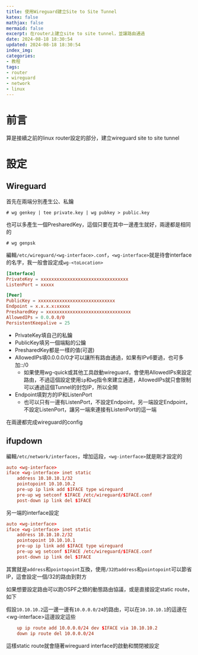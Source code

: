 ```yaml
---
title: 使用Wireguard建立Site to Site Tunnel
katex: false
mathjax: false
mermaid: false
excerpt: 在router上建立site to site tunnel，並讓路由通過
date: 2024-08-18 18:30:54
updated: 2024-08-18 18:30:54
index_img:
categories:
- 教程
tags:
- router
- wireguard
- network
- linux
---
```


# 前言

算是接續之前的linux router設定的部分，建立wireguard site to site tunnel

# 設定

## Wireguard

首先在兩端分別產生公、私鑰

```shell
# wg genkey | tee private.key | wg pubkey > public.key
```

也可以多產生一個PresharedKey，這個只要在其中一邊產生就好，兩邊都是相同的

```shell
# wg genpsk
```

編輯`/etc/wireguard/<wg-interface>.conf`，`<wg-interface>`就是待會interface的名字，我一般會設定成`wg-<toLocation>`

```conf
[Interface]
PrivateKey = xxxxxxxxxxxxxxxxxxxxxxxxxxxxxxxxx
ListenPort = xxxxx

[Peer]
PublicKey = xxxxxxxxxxxxxxxxxxxxxxxxxxxxx
Endpoint = x.x.x.x:xxxxx
PresharedKey = xxxxxxxxxxxxxxxxxxxxxxxxxxxxxxxx
AllowedIPs = 0.0.0.0/0
PersistentKeepalive = 25
```

- PrivateKey填自己的私鑰
- PublicKey填另一個端點的公鑰
- PresharedKey都是一樣的值(可選)
- AllowedIPs填0.0.0.0/0才可以讓所有路由通過，如果有IPv6要過，也可多加::/0
  - 如果使用wg-quick或其他工具啟動wireguard，會使用AllowedIPs來設定路由，不過這個設定使用`ip`和`wg`指令來建立通道，AllowedIPs就只會限制可以通過這個Tunnel的封包IP，所以全開
- Endpoint填對方的IP和ListenPort
  - 也可以只有一邊有ListenPort，不設定Endpoint，另一端設定Endpoint，不設定ListenPort，讓另一端來連接有ListenPort的這一端

在兩邊都完成wireguard的config

## ifupdown

編輯`/etc/network/interfaces`，增加這段，`<wg-interface>`就是剛才設定的

```conf
auto <wg-interface>
iface <wg-interface> inet static
    address 10.10.10.1/32
    pointopoint 10.10.10.2
    pre-up ip link add $IFACE type wireguard
    pre-up wg setconf $IFACE /etc/wireguard/$IFACE.conf
    post-down ip link del $IFACE
```

另一端的interface設定

```conf
auto <wg-interface>
iface <wg-interface> inet static
    address 10.10.10.2/32
    pointopoint 10.10.10.1
    pre-up ip link add $IFACE type wireguard
    pre-up wg setconf $IFACE /etc/wireguard/$IFACE.conf
    post-down ip link del $IFACE
```

其實就是`address`和`pointopoint`互換，使用`/32的address`和`pointopoint`可以節省IP，這會設定一個/32的路由到對方

如果想要設定路由可以跑OSPF之類的動態路由協議，或是直接設定static route，如下

假設`10.10.10.2`這一邊一邊有`10.0.0.0/24`的路由，可以在`10.10.10.1`的這邊在\<wg-interface\>這邊設定這些

```conf
    up ip route add 10.0.0.0/24 dev $IFACE via 10.10.10.2
    down ip route del 10.0.0.0/24
```

這樣static route就會隨著wireguard interface的啟動和關閉被設定
